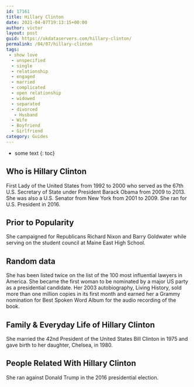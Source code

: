 ```yaml
---
id: 17161
title: Hillary Clinton
date: 2021-04-07T19:13:15+00:00
author: victor
layout: post
guid: https://ukdataservers.com/hillary-clinton/
permalink: /04/07/hillary-clinton
tags:
 - show love
  - unspecified
  - single
  - relationship
  - engaged
  - married
  - complicated
  - open relationship
  - widowed
  - separated
  - divorced
   - Husband
  - Wife
  - Boyfriend
  - Girlfriend
category: Guides
---
```


* some text
{: toc}


## Who is Hillary Clinton



First Lady of the United States from 1992 to 2000 who served as the 67th U.S. Secretary of State under President Barack Obama from 2009 to 2013. She was also a U.S. Senator from New York from 2001 to 2009. She ran for U.S. President in 2016.

                
                
                
## Prior to Popularity



She campaigned for Republicans Richard Nixon and Barry Goldwater while serving on the student council at Maine East High School.

                
                
                
## Random data



She has been listed twice on the list of the 100 most influential lawyers in America. She became the first woman to be nominated by a major US party as a presidential candidate. Her 2003 autobiography, Living History, sold more than one million copies in its first month and earned her a Grammy nomination for Best Spoken Word Album for the audio recording of the book.

                
                
                
## Family & Everyday Life of Hillary Clinton



She married the 42nd President of the United States Bill Clinton in 1975 and gave birth to her daughter, Chelsea, in 1980.

                
                
                
## People Related With Hillary Clinton



She ran against Donald Trump in the 2016 presidential election.

                
              
            
          
          
          